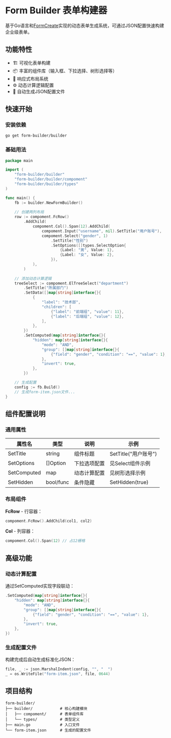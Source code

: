# Form Builder 表单构建器

基于Go语言和[FormCreate](https://github.com/xaboy/form-create-designer)实现的动态表单生成系统，可通过JSON配置快速构建企业级表单。

## 功能特性
- 🏗️ 可视化表单构建
- 📦 丰富的组件库（输入框、下拉选择、树形选择等）
- 📐 响应式布局系统
- ⚙️ 动态计算逻辑配置
- 📄 自动生成JSON配置文件

## 快速开始

### 安装依赖
```bash
go get form-builder/builder
```

### 基础用法
```go
package main

import (
    "form-builder/builder"
    "form-builder/builder/compoment"
    "form-builder/builder/types"
)

func main() {
    fb := builder.NewFormBuilder()
    
    // 创建两列布局
    row := compoment.FcRow()
        .AddChild(
            compoment.Col().Span(12).AddChild(
                compoment.Input("username", nil).SetTitle("用户账号"),
                compoment.Select("gender", 1)
                    .SetTitle("性别")
                    .SetOptions([]types.SelectOption{
                        {Label: "男", Value: 1},
                        {Label: "女", Value: 2},
                    }),
            ),
        )
    
    // 添加动态计算逻辑
    treeSelect := compoment.ElTreeSelect("department")
        .SetTitle("所属部门")
        .SetData([]map[string]interface{}{
            {
                "label": "技术部",
                "children": [
                    {"label": "前端组", "value": 11},
                    {"label": "后端组", "value": 12},
                ],
            },
        })
        .SetComputed(map[string]interface{}{
            "hidden": map[string]interface{}{
                "mode": "AND",
                "group": []map[string]interface{}{
                    {"field": "gender", "condition": "==", "value": 1},
                },
                "invert": true,
            },
        })

    // 生成配置
    config := fb.Build()
    // 生成form-item.json文件...
}
```

## 组件配置说明

### 通用属性
| 属性名     | 类型       | 说明                  | 示例                     |
|------------|------------|---------------------|-------------------------|
| SetTitle   | string     | 组件标题              | SetTitle("用户账号")    |
| SetOptions | []Option   | 下拉选项配置          | 见Select组件示例         |
| SetComputed| map        | 动态计算配置          | 见树形选择示例           |
| SetHidden  | bool/func  | 条件隐藏              | SetHidden(true)         |

### 布局组件
**FcRow** - 行容器：
```go
compoment.FcRow().AddChild(col1, col2)
```

**Col** - 列容器：
```go
compoment.Col().Span(12) // 占12栅格
```

## 高级功能

### 动态计算配置
通过SetComputed实现字段联动：
```go
.SetComputed(map[string]interface{}{
    "hidden": map[string]interface{}{
        "mode": "AND",
        "group": []map[string]interface{}{
            {"field": "gender", "condition": "==", "value": 1},
        },
        "invert": true,
    },
})
```

### 生成配置文件
构建完成后自动生成标准化JSON：
```go
file, _ := json.MarshalIndent(config, "", "  ")
_ = os.WriteFile("form-item.json", file, 0644)
```

## 项目结构
```
form-builder/
├── builder/            # 核心构建模块
│   ├── compoment/      # 表单组件库
│   └── types/          # 类型定义
├── main.go             # 入口文件
└── form-item.json      # 生成的配置文件
```